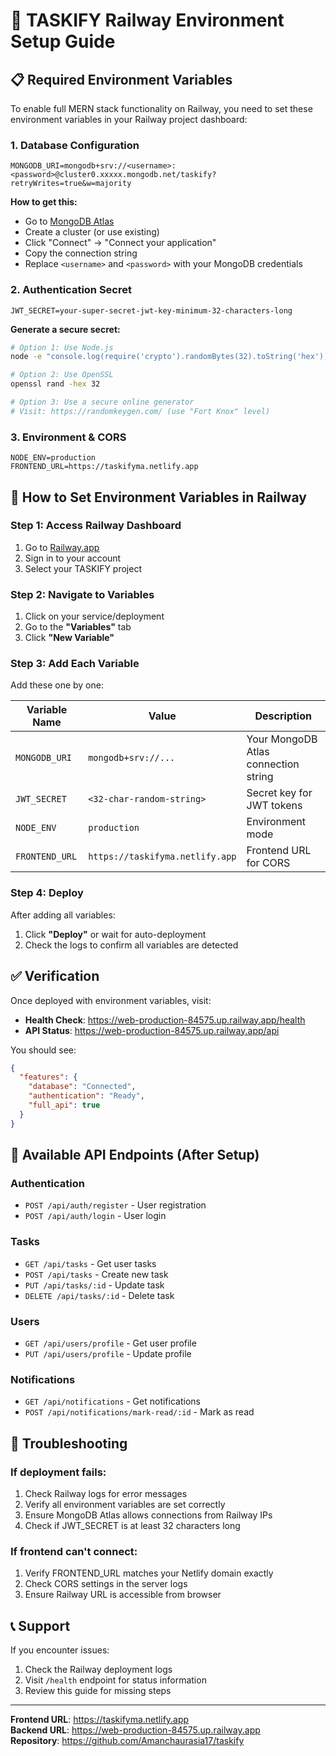 # 🚀 TASKIFY Railway Environment Setup Guide

## 📋 Required Environment Variables

To enable full MERN stack functionality on Railway, you need to set these environment variables in your Railway project dashboard:

### 1. Database Configuration
```
MONGODB_URI=mongodb+srv://<username>:<password>@cluster0.xxxxx.mongodb.net/taskify?retryWrites=true&w=majority
```
**How to get this:**
- Go to [MongoDB Atlas](https://cloud.mongodb.com/)
- Create a cluster (or use existing)
- Click "Connect" → "Connect your application"
- Copy the connection string
- Replace `<username>` and `<password>` with your MongoDB credentials

### 2. Authentication Secret
```
JWT_SECRET=your-super-secret-jwt-key-minimum-32-characters-long
```
**Generate a secure secret:**
```bash
# Option 1: Use Node.js
node -e "console.log(require('crypto').randomBytes(32).toString('hex'))"

# Option 2: Use OpenSSL
openssl rand -hex 32

# Option 3: Use a secure online generator
# Visit: https://randomkeygen.com/ (use "Fort Knox" level)
```

### 3. Environment & CORS
```
NODE_ENV=production
FRONTEND_URL=https://taskifyma.netlify.app
```

## 🎯 How to Set Environment Variables in Railway

### Step 1: Access Railway Dashboard
1. Go to [Railway.app](https://railway.app)
2. Sign in to your account
3. Select your TASKIFY project

### Step 2: Navigate to Variables
1. Click on your service/deployment
2. Go to the **"Variables"** tab
3. Click **"New Variable"**

### Step 3: Add Each Variable
Add these one by one:

| Variable Name | Value | Description |
|---------------|-------|-------------|
| `MONGODB_URI` | `mongodb+srv://...` | Your MongoDB Atlas connection string |
| `JWT_SECRET` | `<32-char-random-string>` | Secret key for JWT tokens |
| `NODE_ENV` | `production` | Environment mode |
| `FRONTEND_URL` | `https://taskifyma.netlify.app` | Frontend URL for CORS |

### Step 4: Deploy
After adding all variables:
1. Click **"Deploy"** or wait for auto-deployment
2. Check the logs to confirm all variables are detected

## ✅ Verification

Once deployed with environment variables, visit:
- **Health Check**: https://web-production-84575.up.railway.app/health
- **API Status**: https://web-production-84575.up.railway.app/api

You should see:
```json
{
  "features": {
    "database": "Connected",
    "authentication": "Ready",
    "full_api": true
  }
}
```

## 🔧 Available API Endpoints (After Setup)

### Authentication
- `POST /api/auth/register` - User registration
- `POST /api/auth/login` - User login

### Tasks
- `GET /api/tasks` - Get user tasks
- `POST /api/tasks` - Create new task
- `PUT /api/tasks/:id` - Update task
- `DELETE /api/tasks/:id` - Delete task

### Users
- `GET /api/users/profile` - Get user profile
- `PUT /api/users/profile` - Update profile

### Notifications
- `GET /api/notifications` - Get notifications
- `POST /api/notifications/mark-read/:id` - Mark as read

## 🚨 Troubleshooting

### If deployment fails:
1. Check Railway logs for error messages
2. Verify all environment variables are set correctly
3. Ensure MongoDB Atlas allows connections from Railway IPs
4. Check if JWT_SECRET is at least 32 characters long

### If frontend can't connect:
1. Verify FRONTEND_URL matches your Netlify domain exactly
2. Check CORS settings in the server logs
3. Ensure Railway URL is accessible from browser

## 📞 Support

If you encounter issues:
1. Check the Railway deployment logs
2. Visit `/health` endpoint for status information
3. Review this guide for missing steps

---

**Frontend URL**: https://taskifyma.netlify.app  
**Backend URL**: https://web-production-84575.up.railway.app  
**Repository**: https://github.com/Amanchaurasia17/taskify
